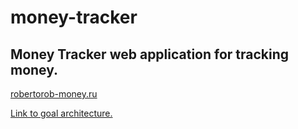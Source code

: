 # money-tracker
## Money Tracker web application for tracking money.

[robertorob-money.ru](robertorob-money.ru)

[Link to goal architecture.](https://drive.google.com/file/d/1oNGea89lIQDJUCpG2TC-EW16meEcSXIr/view?usp=drive_link)